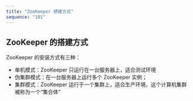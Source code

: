 ```yaml
---
title: "ZooKeeper 搭建方式"
sequence: "101"
---
```


## ZooKeeper 的搭建方式

ZooKeeper 的安装方式有三种：

- 单机模式：ZooKeeper 只运行在一台服务器上，适合测试环境
- 伪集群模式：在一台服务器上运行多个 ZooKeeper 实例；
- 集群模式：ZooKeeper 运行于一个集群上，适合生产环境，这个计算机集群被称为一个“集合体”
